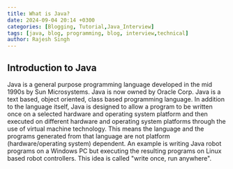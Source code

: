 ```yaml
---
title: What is Java?
date: 2024-09-04 20:14 +0300
categories: [Blogging, Tutorial,Java_Interview]
tags: [java, blog, programming, blog, interview,technical]
author: Rajesh Singh
---
```


## Introduction to Java
Java is a general purpose programming language developed in the mid 1990s by Sun Microsystems. Java is now owned by Oracle Corp. Java is a text based, object oriented, class based programming language. In addition to the language itself, Java is designed to allow a program to be written once on a selected hardware and operating system platform and then executed on different hardware and operating system platforms through the use of virtual machine technology. This means the language and the programs generated from that language are not platform (hardware/operating system) dependent. An example is writing Java robot programs on a Windows PC but executing the resulting programs on Linux based robot controllers. This idea is called "write once, run anywhere".